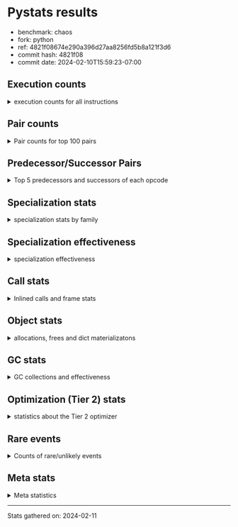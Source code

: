 
# Pystats results

- benchmark: chaos
- fork: python
- ref: 4821f08674e290a396d27aa8256fd5b8a121f3d6
- commit hash: 4821f08
- commit date: 2024-02-10T15:59:23-07:00

## Execution counts

<details>
<summary> execution counts for all instructions </summary>

|Name | Count | Self | Cumulative | Miss ratio | 
|---|---:|---:|---:|---:|
| LOAD_FAST | 330,503,680 | 19.1% | 19.1% |  |
| LOAD_FAST_LOAD_FAST | 176,049,760 | 10.2% | 29.2% |  |
| LOAD_ATTR_INSTANCE_VALUE | 172,276,340 | 9.9% | 39.2% |  |
| STORE_FAST | 116,773,200 | 6.7% | 45.9% |  |
| BINARY_OP_SUBTRACT_INT | 92,015,260 | 5.3% | 51.2% |  |
| LOAD_CONST | 86,798,480 | 5.0% | 56.2% |  |
| BINARY_SUBSCR_LIST_INT | 66,636,960 | 3.8% | 60.1% |  |
| BINARY_OP_ADD_INT | 64,725,860 | 3.7% | 63.8% |  |
| BINARY_OP_MULTIPLY_FLOAT | 61,599,900 | 3.6% | 67.3% |  |
| BINARY_OP | 59,261,000 | 3.4% | 70.8% |  |
| BINARY_OP_ADD_FLOAT | 40,000,080 | 2.3% | 73.1% |  |
| RESUME_CHECK | 38,400,340 | 2.2% | 75.3% |  |
| RETURN_VALUE | 37,600,180 | 2.2% | 77.5% |  |
| STORE_ATTR_INSTANCE_VALUE | 35,210,480 | 2.0% | 79.5% |  |
| FOR_ITER_RANGE | 33,774,880 | 1.9% | 81.4% |  |
| JUMP_BACKWARD | 23,662,080 | 1.4% | 82.8% |  |
| LOAD_ATTR_METHOD_WITH_VALUES | 21,599,840 | 1.2% | 84.0% |  |
| CALL_PY_EXACT_ARGS | 20,799,860 | 1.2% | 85.2% |  |
| LOAD_GLOBAL_BUILTIN | 20,017,000 | 1.2% | 86.4% |  |
| POP_JUMP_IF_FALSE | 19,590,480 | 1.1% | 87.5% |  |
| LOAD_GLOBAL_MODULE | 19,200,220 | 1.1% | 88.6% |  |
| COMPARE_OP | 13,456,400 | 0.8% | 89.4% |  |
| CALL_BUILTIN_CLASS | 12,800,260 | 0.7% | 90.2% |  |
| RETURN_CONST | 12,000,480 | 0.7% | 90.8% |  |
| POP_JUMP_IF_NOT_NONE | 12,000,000 | 0.7% | 91.5% |  |
| EXIT_INIT_CHECK | 11,200,100 | 0.6% | 92.2% |  |
| CALL_ALLOC_AND_ENTER_INIT | 11,200,100 | 0.6% | 92.8% |  |
| GET_ITER | 10,400,400 | 0.6% | 93.4% |  |
| STORE_SUBSCR_LIST_INT | 10,399,980 | 0.6% | 94.0% |  |
| BINARY_SUBSCR_TUPLE_INT | 10,399,900 | 0.6% | 94.6% |  |
| COMPARE_OP_INT | 8,390,000 | 0.5% | 95.1% |  |
| PUSH_NULL | 8,005,440 | 0.5% | 95.6% |  |
| POP_JUMP_IF_TRUE | 7,852,320 | 0.5% | 96.0% |  |
| LIST_APPEND | 6,440,960 | 0.4% | 96.4% |  |
| CALL_LEN | 6,414,840 | 0.4% | 96.8% |  |
| CALL_BUILTIN_O | 6,404,720 | 0.4% | 97.1% |  |
| SWAP | 5,585,440 | 0.3% | 97.5% |  |
| BUILD_TUPLE | 4,800,320 | 0.3% | 97.7% |  |
| BINARY_OP_SUBTRACT_FLOAT | 4,799,940 | 0.3% | 98.0% |  |
| INTERPRETER_EXIT | 4,000,220 | 0.2% | 98.2% |  |
| LOAD_ATTR_MODULE | 4,000,180 | 0.2% | 98.5% |  |
| CALL | 3,203,500 | 0.2% | 98.7% |  |
| COMPARE_OP_FLOAT | 3,199,920 | 0.2% | 98.8% |  |
| POP_TOP | 3,185,680 | 0.2% | 99.0% |  |
| BUILD_LIST | 1,641,120 | 0.1% | 99.1% |  |
| LOAD_ATTR | 1,603,420 | 0.1% | 99.2% |  |
| LOAD_FAST_AND_CLEAR | 1,600,160 | 0.1% | 99.3% |  |
| COPY | 1,600,000 | 0.1% | 99.4% |  |
| IS_OP | 1,600,000 | 0.1% | 99.5% |  |
| CALL_METHOD_DESCRIPTOR_NOARGS | 1,599,980 | 0.1% | 99.6% |  |
| LOAD_ATTR_METHOD_NO_DICT | 1,599,980 | 0.1% | 99.7% |  |
| CALL_ISINSTANCE | 800,300 | 0.0% | 99.7% |  |
| TO_BOOL_BOOL | 800,300 | 0.0% | 99.8% |  |
| UNARY_NEGATIVE | 800,000 | 0.0% | 99.8% |  |
| JUMP_FORWARD | 800,000 | 0.0% | 99.9% |  |
| STORE_FAST_STORE_FAST | 800,000 | 0.0% | 99.9% |  |
| CALL_PY_WITH_DEFAULTS | 799,980 | 0.0% | 100.0% |  |
| UNPACK_SEQUENCE_TWO_TUPLE | 799,980 | 0.0% | 100.0% |  |
| BINARY_SUBSCR | 15,560 | 0.0% | 100.0% |  |
| LOAD_GLOBAL | 1,160 | 0.0% | 100.0% |  |
| LOAD_DEREF | 320 | 0.0% | 100.0% |  |
| COPY_FREE_VARS | 240 | 0.0% | 100.0% |  |
| RESUME | 220 | 0.0% | 100.0% |  |
| STORE_ATTR | 180 | 0.0% | 100.0% |  |
| CALL_METHOD_DESCRIPTOR_FAST | 160 | 0.0% | 100.0% | 100.0% |
| FOR_ITER | 160 | 0.0% | 100.0% |  |
| CALL_TYPE_1 | 160 | 0.0% | 100.0% |  |
| LOAD_SUPER_ATTR_METHOD | 160 | 0.0% | 100.0% |  |
| TO_BOOL_NONE | 140 | 0.0% | 100.0% |  |
| TO_BOOL | 120 | 0.0% | 100.0% |  |
| NOP | 80 | 0.0% | 100.0% |  |
| CALL_FUNCTION_EX | 80 | 0.0% | 100.0% |  |
| STORE_SUBSCR | 40 | 0.0% | 100.0% |  |
| UNPACK_SEQUENCE | 40 | 0.0% | 100.0% |  |
| LOAD_SUPER_ATTR | 20 | 0.0% | 100.0% |  |


</details>

## Pair counts

<details>
<summary> Pair counts for top 100 pairs </summary>

|Pair | Count | Self | Cumulative | 
|---|---:|---:|---:|
| LOAD_FAST LOAD_ATTR_INSTANCE_VALUE | 152,615,880 | 8.8% | 8.8% |
| LOAD_ATTR_INSTANCE_VALUE LOAD_FAST | 86,646,800 | 5.0% | 13.8% |
| STORE_FAST LOAD_FAST_LOAD_FAST | 68,923,840 | 4.0% | 17.8% |
| LOAD_FAST BINARY_OP_MULTIPLY_FLOAT | 57,600,000 | 3.3% | 21.1% |
| LOAD_FAST_LOAD_FAST STORE_ATTR_INSTANCE_VALUE | 33,600,480 | 1.9% | 23.0% |
| LOAD_CONST BINARY_OP_ADD_INT | 32,326,040 | 1.9% | 24.9% |
| STORE_FAST LOAD_FAST | 31,200,480 | 1.8% | 26.7% |
| BINARY_OP_MULTIPLY_FLOAT BINARY_OP_ADD_FLOAT | 31,199,880 | 1.8% | 28.5% |
| BINARY_OP_ADD_INT LOAD_FAST | 30,400,000 | 1.8% | 30.3% |
| BINARY_OP_MULTIPLY_FLOAT LOAD_FAST | 30,399,960 | 1.8% | 32.0% |
| LOAD_FAST_LOAD_FAST BINARY_OP_SUBTRACT_INT | 30,399,920 | 1.8% | 33.8% |
| FOR_ITER_RANGE STORE_FAST | 27,359,760 | 1.6% | 35.3% |
| BINARY_OP_SUBTRACT_INT BINARY_SUBSCR_LIST_INT | 27,200,000 | 1.6% | 36.9% |
| LOAD_FAST_LOAD_FAST LOAD_CONST | 26,400,000 | 1.5% | 38.4% |
| LOAD_CONST BINARY_OP_SUBTRACT_INT | 25,615,240 | 1.5% | 39.9% |
| BINARY_OP STORE_FAST | 24,000,100 | 1.4% | 41.3% |
| BINARY_OP_ADD_FLOAT LOAD_FAST | 23,999,920 | 1.4% | 42.7% |
| JUMP_BACKWARD FOR_ITER_RANGE | 23,374,480 | 1.3% | 44.0% |
| STORE_ATTR_INSTANCE_VALUE LOAD_FAST_LOAD_FAST | 22,400,320 | 1.3% | 45.3% |
| CALL_PY_EXACT_ARGS RESUME_CHECK | 20,799,860 | 1.2% | 46.5% |
| LOAD_FAST_LOAD_FAST BINARY_OP | 20,000,120 | 1.2% | 47.7% |
| RESUME_CHECK LOAD_FAST | 20,000,100 | 1.2% | 48.8% |
| BINARY_OP LOAD_FAST_LOAD_FAST | 20,000,000 | 1.2% | 50.0% |
| LOAD_FAST BINARY_OP_SUBTRACT_INT | 19,200,000 | 1.1% | 51.1% |
| BINARY_OP_SUBTRACT_INT BINARY_OP | 19,200,000 | 1.1% | 52.2% |
| BINARY_SUBSCR_LIST_INT STORE_FAST | 19,200,000 | 1.1% | 53.3% |
| LOAD_ATTR_INSTANCE_VALUE BINARY_OP_ADD_INT | 19,200,000 | 1.1% | 54.4% |
| BINARY_OP_ADD_INT BINARY_SUBSCR_LIST_INT | 18,726,080 | 1.1% | 55.5% |
| RETURN_VALUE STORE_FAST | 18,400,100 | 1.1% | 56.6% |
| LOAD_FAST_LOAD_FAST LOAD_ATTR_INSTANCE_VALUE | 18,059,440 | 1.0% | 57.6% |
| LOAD_FAST LOAD_CONST | 17,926,960 | 1.0% | 58.6% |
| LOAD_ATTR_INSTANCE_VALUE BINARY_OP_SUBTRACT_INT | 16,800,000 | 1.0% | 59.6% |
| BINARY_OP_SUBTRACT_INT LOAD_CONST | 16,799,980 | 1.0% | 60.6% |
| LOAD_ATTR_INSTANCE_VALUE LOAD_CONST | 16,014,800 | 0.9% | 61.5% |
| LOAD_FAST RETURN_VALUE | 15,200,080 | 0.9% | 62.4% |
| BINARY_OP_SUBTRACT_INT LOAD_FAST | 14,400,000 | 0.8% | 63.2% |
| LOAD_GLOBAL_BUILTIN LOAD_FAST | 12,815,420 | 0.7% | 63.9% |
| LOAD_GLOBAL_MODULE LOAD_FAST | 12,800,080 | 0.7% | 64.7% |
| RESUME_CHECK LOAD_FAST_LOAD_FAST | 12,000,140 | 0.7% | 65.4% |
| LOAD_FAST POP_JUMP_IF_NOT_NONE | 12,000,000 | 0.7% | 66.1% |
| STORE_FAST LOAD_GLOBAL_BUILTIN | 12,000,000 | 0.7% | 66.8% |
| LOAD_FAST_LOAD_FAST LOAD_FAST | 11,792,480 | 0.7% | 67.4% |
| POP_JUMP_IF_FALSE LOAD_FAST | 11,712,480 | 0.7% | 68.1% |
| STORE_ATTR_INSTANCE_VALUE RETURN_CONST | 11,209,740 | 0.6% | 68.8% |
| EXIT_INIT_CHECK RETURN_VALUE | 11,200,100 | 0.6% | 69.4% |
| RETURN_CONST EXIT_INIT_CHECK | 11,200,100 | 0.6% | 70.1% |
| CALL_ALLOC_AND_ENTER_INIT RESUME_CHECK | 11,200,100 | 0.6% | 70.7% |
| LOAD_FAST BINARY_OP_ADD_INT | 11,200,000 | 0.6% | 71.3% |
| LOAD_FAST LOAD_ATTR_METHOD_WITH_VALUES | 11,199,720 | 0.6% | 72.0% |
| BINARY_OP_SUBTRACT_INT STORE_FAST | 10,400,440 | 0.6% | 72.6% |
| CALL_BUILTIN_CLASS GET_ITER | 10,400,260 | 0.6% | 73.2% |
| BINARY_SUBSCR_LIST_INT LOAD_FAST_LOAD_FAST | 10,399,980 | 0.6% | 73.8% |
| STORE_SUBSCR_LIST_INT JUMP_BACKWARD | 10,399,980 | 0.6% | 74.4% |
| LOAD_FAST_LOAD_FAST BINARY_SUBSCR_LIST_INT | 10,399,960 | 0.6% | 75.0% |
| BINARY_OP_ADD_FLOAT CALL_ALLOC_AND_ENTER_INIT | 10,399,960 | 0.6% | 75.6% |
| BINARY_SUBSCR_LIST_INT LOAD_ATTR_METHOD_WITH_VALUES | 10,399,960 | 0.6% | 76.2% |
| LOAD_CONST BINARY_SUBSCR_TUPLE_INT | 10,399,800 | 0.6% | 76.8% |
| RETURN_VALUE LOAD_FAST_LOAD_FAST | 9,600,000 | 0.6% | 77.3% |
| LOAD_FAST_LOAD_FAST CALL_PY_EXACT_ARGS | 9,600,000 | 0.6% | 77.9% |
| LOAD_FAST_LOAD_FAST STORE_SUBSCR_LIST_INT | 9,600,000 | 0.6% | 78.4% |
| POP_JUMP_IF_NOT_NONE LOAD_GLOBAL_MODULE | 9,600,000 | 0.6% | 79.0% |
| LOAD_ATTR_METHOD_WITH_VALUES LOAD_FAST_LOAD_FAST | 9,600,000 | 0.6% | 79.6% |
| GET_ITER FOR_ITER_RANGE | 8,800,180 | 0.5% | 80.1% |
| COMPARE_OP_INT POP_JUMP_IF_FALSE | 8,390,000 | 0.5% | 80.5% |
| LOAD_CONST BINARY_OP | 8,000,640 | 0.5% | 81.0% |
| BINARY_OP_ADD_INT CALL_BUILTIN_CLASS | 8,000,000 | 0.5% | 81.5% |
| PUSH_NULL LOAD_FAST | 7,205,040 | 0.4% | 81.9% |
| BINARY_OP LOAD_FAST | 7,200,360 | 0.4% | 82.3% |
| LOAD_ATTR_METHOD_WITH_VALUES CALL_PY_EXACT_ARGS | 7,199,800 | 0.4% | 82.7% |
| COMPARE_OP POP_JUMP_IF_TRUE | 7,052,160 | 0.4% | 83.1% |
| LIST_APPEND JUMP_BACKWARD | 6,440,960 | 0.4% | 83.5% |
| LOAD_ATTR_INSTANCE_VALUE CALL_LEN | 6,414,800 | 0.4% | 83.9% |
| COMPARE_OP POP_JUMP_IF_FALSE | 6,400,240 | 0.4% | 84.2% |
| BINARY_SUBSCR_LIST_INT LIST_APPEND | 6,400,000 | 0.4% | 84.6% |
| BINARY_SUBSCR_TUPLE_INT COMPARE_OP | 6,400,000 | 0.4% | 85.0% |
| LOAD_ATTR_INSTANCE_VALUE LOAD_FAST_LOAD_FAST | 6,400,000 | 0.4% | 85.3% |
| POP_JUMP_IF_FALSE LOAD_FAST_LOAD_FAST | 5,999,360 | 0.3% | 85.7% |
| CALL_LEN LOAD_FAST | 5,600,000 | 0.3% | 86.0% |
| RESUME_CHECK LOAD_GLOBAL_MODULE | 5,600,000 | 0.3% | 86.3% |
| LOAD_FAST BINARY_SUBSCR_LIST_INT | 5,510,920 | 0.3% | 86.7% |
| BINARY_SUBSCR_LIST_INT COMPARE_OP | 5,452,160 | 0.3% | 87.0% |
| LOAD_FAST_LOAD_FAST COMPARE_OP_INT | 5,397,080 | 0.3% | 87.3% |
| BINARY_OP BINARY_OP_ADD_FLOAT | 4,800,160 | 0.3% | 87.6% |
| BINARY_OP_ADD_INT LOAD_CONST | 4,800,000 | 0.3% | 87.8% |
| FOR_ITER_RANGE JUMP_BACKWARD | 4,800,000 | 0.3% | 88.1% |
| LOAD_GLOBAL_BUILTIN LOAD_FAST_LOAD_FAST | 4,800,000 | 0.3% | 88.4% |
| LOAD_ATTR_METHOD_WITH_VALUES LOAD_FAST | 4,799,940 | 0.3% | 88.7% |
| POP_JUMP_IF_TRUE LOAD_FAST_LOAD_FAST | 4,326,080 | 0.2% | 88.9% |
| LOAD_FAST BINARY_OP | 4,041,000 | 0.2% | 89.1% |
| BUILD_TUPLE RETURN_VALUE | 4,014,880 | 0.2% | 89.4% |
| CALL_BUILTIN_O STORE_FAST | 4,004,740 | 0.2% | 89.6% |
| LOAD_FAST CALL_BUILTIN_O | 4,004,680 | 0.2% | 89.8% |
| CACHE RESUME_CHECK | 4,000,140 | 0.2% | 90.1% |
| LOAD_ATTR_MODULE PUSH_NULL | 4,000,120 | 0.2% | 90.3% |
| LOAD_GLOBAL_MODULE LOAD_ATTR_MODULE | 4,000,040 | 0.2% | 90.5% |
| RETURN_VALUE INTERPRETER_EXIT | 4,000,000 | 0.2% | 90.8% |
| BINARY_SUBSCR_LIST_INT BUILD_TUPLE | 4,000,000 | 0.2% | 91.0% |
| BINARY_SUBSCR_LIST_INT LOAD_FAST | 4,000,000 | 0.2% | 91.2% |
| LOAD_ATTR_INSTANCE_VALUE LOAD_GLOBAL_BUILTIN | 4,000,000 | 0.2% | 91.5% |
| LOAD_FAST CALL_PY_EXACT_ARGS | 3,999,920 | 0.2% | 91.7% |


</details>

## Predecessor/Successor Pairs

<details>
<summary> Top 5 predecessors and successors of each opcode </summary>

### CACHE

<details>
<summary> Successors and predecessors for CACHE </summary>

|Successors | Count | Percentage | 
|---|---:|---:|
| RESUME_CHECK | 4,000,140 | 100.0% |
| RESUME | 80 | 0.0% |


</details>

### BINARY_SUBSCR

<details>
<summary> Successors and predecessors for BINARY_SUBSCR </summary>

|Predecessors | Count | Percentage | 
|---|---:|---:|
| LOAD_CONST | 15,080 | 96.9% |
| BINARY_SUBSCR | 240 | 1.5% |
| LOAD_FAST | 120 | 0.8% |
| BINARY_SUBSCR_TUPLE_INT | 80 | 0.5% |
| LOAD_FAST_LOAD_FAST | 40 | 0.3% |

|Successors | Count | Percentage | 
|---|---:|---:|
| CALL | 14,900 | 95.8% |
| BINARY_SUBSCR | 240 | 1.5% |
| BINARY_SUBSCR_LIST_INT | 160 | 1.0% |
| BINARY_SUBSCR_TUPLE_INT | 100 | 0.6% |
| BINARY_OP | 80 | 0.5% |


</details>

### EXIT_INIT_CHECK

<details>
<summary> Successors and predecessors for EXIT_INIT_CHECK </summary>

|Predecessors | Count | Percentage | 
|---|---:|---:|
| RETURN_CONST | 11,200,100 | 100.0% |

|Successors | Count | Percentage | 
|---|---:|---:|
| RETURN_VALUE | 11,200,100 | 100.0% |


</details>

### GET_ITER

<details>
<summary> Successors and predecessors for GET_ITER </summary>

|Predecessors | Count | Percentage | 
|---|---:|---:|
| CALL_BUILTIN_CLASS | 10,400,260 | 100.0% |
| LOAD_FAST | 80 | 0.0% |
| CALL | 60 | 0.0% |

|Successors | Count | Percentage | 
|---|---:|---:|
| FOR_ITER_RANGE | 8,800,180 | 84.6% |
| LOAD_FAST_AND_CLEAR | 1,600,160 | 15.4% |
| FOR_ITER | 60 | 0.0% |


</details>

### INTERPRETER_EXIT

<details>
<summary> Successors and predecessors for INTERPRETER_EXIT </summary>

|Predecessors | Count | Percentage | 
|---|---:|---:|
| RETURN_VALUE | 4,000,000 | 100.0% |
| RETURN_CONST | 220 | 0.0% |


</details>

### NOP

<details>
<summary> Successors and predecessors for NOP </summary>

|Predecessors | Count | Percentage | 
|---|---:|---:|
| POP_TOP | 80 | 100.0% |

|Successors | Count | Percentage | 
|---|---:|---:|
| LOAD_DEREF | 80 | 100.0% |


</details>

### POP_TOP

<details>
<summary> Successors and predecessors for POP_TOP </summary>

|Predecessors | Count | Percentage | 
|---|---:|---:|
| STORE_FAST | 1,600,000 | 50.2% |
| RETURN_CONST | 800,160 | 25.1% |
| SWAP | 785,120 | 24.6% |
| CALL | 240 | 0.0% |
| CALL_METHOD_DESCRIPTOR_FAST | 160 | 0.0% |

|Successors | Count | Percentage | 
|---|---:|---:|
| LOAD_FAST | 2,400,000 | 75.3% |
| RETURN_VALUE | 785,120 | 24.6% |
| JUMP_BACKWARD | 160 | 0.0% |
| LOAD_CONST | 160 | 0.0% |
| LOAD_GLOBAL_BUILTIN | 120 | 0.0% |


</details>

### PUSH_NULL

<details>
<summary> Successors and predecessors for PUSH_NULL </summary>

|Predecessors | Count | Percentage | 
|---|---:|---:|
| LOAD_ATTR_MODULE | 4,000,120 | 50.0% |
| LOAD_FAST | 2,405,120 | 30.0% |
| BINARY_SUBSCR_LIST_INT | 1,599,960 | 20.0% |
| LOAD_ATTR | 120 | 0.0% |
| LOAD_DEREF | 80 | 0.0% |

|Successors | Count | Percentage | 
|---|---:|---:|
| LOAD_FAST | 7,205,040 | 90.0% |
| LOAD_GLOBAL_BUILTIN | 799,960 | 10.0% |
| CALL | 400 | 0.0% |
| LOAD_GLOBAL | 40 | 0.0% |


</details>

### RETURN_VALUE

<details>
<summary> Successors and predecessors for RETURN_VALUE </summary>

|Predecessors | Count | Percentage | 
|---|---:|---:|
| LOAD_FAST | 15,200,080 | 40.4% |
| EXIT_INIT_CHECK | 11,200,100 | 29.8% |
| BUILD_TUPLE | 4,014,880 | 10.7% |
| CALL_BUILTIN_O | 2,399,980 | 6.4% |
| RETURN_VALUE | 1,600,000 | 4.3% |

|Successors | Count | Percentage | 
|---|---:|---:|
| STORE_FAST | 18,400,100 | 48.9% |
| LOAD_FAST_LOAD_FAST | 9,600,000 | 25.5% |
| INTERPRETER_EXIT | 4,000,000 | 10.6% |
| RETURN_VALUE | 1,600,000 | 4.3% |
| BINARY_OP | 1,600,000 | 4.3% |


</details>

### STORE_SUBSCR

<details>
<summary> Successors and predecessors for STORE_SUBSCR </summary>

|Predecessors | Count | Percentage | 
|---|---:|---:|
| BINARY_OP | 20 | 50.0% |
| BINARY_OP_SUBTRACT_INT | 20 | 50.0% |

|Successors | Count | Percentage | 
|---|---:|---:|
| JUMP_BACKWARD | 20 | 50.0% |
| STORE_SUBSCR_LIST_INT | 20 | 50.0% |


</details>

### TO_BOOL

<details>
<summary> Successors and predecessors for TO_BOOL </summary>

|Predecessors | Count | Percentage | 
|---|---:|---:|
| CALL_ISINSTANCE | 60 | 50.0% |
| LOAD_FAST | 40 | 33.3% |
| CALL | 20 | 16.7% |

|Successors | Count | Percentage | 
|---|---:|---:|
| TO_BOOL_BOOL | 60 | 50.0% |
| POP_JUMP_IF_FALSE | 20 | 16.7% |
| POP_JUMP_IF_TRUE | 20 | 16.7% |
| TO_BOOL_NONE | 20 | 16.7% |


</details>

### UNARY_NEGATIVE

<details>
<summary> Successors and predecessors for UNARY_NEGATIVE </summary>

|Predecessors | Count | Percentage | 
|---|---:|---:|
| LOAD_ATTR_INSTANCE_VALUE | 799,980 | 100.0% |
| LOAD_ATTR | 20 | 0.0% |

|Successors | Count | Percentage | 
|---|---:|---:|
| LOAD_FAST | 800,000 | 100.0% |


</details>

### BINARY_OP

<details>
<summary> Successors and predecessors for BINARY_OP </summary>

|Predecessors | Count | Percentage | 
|---|---:|---:|
| LOAD_FAST_LOAD_FAST | 20,000,120 | 33.7% |
| BINARY_OP_SUBTRACT_INT | 19,200,000 | 32.4% |
| LOAD_CONST | 8,000,640 | 13.5% |
| LOAD_FAST | 4,041,000 | 6.8% |
| LOAD_ATTR_INSTANCE_VALUE | 3,200,140 | 5.4% |

|Successors | Count | Percentage | 
|---|---:|---:|
| STORE_FAST | 24,000,100 | 40.5% |
| LOAD_FAST_LOAD_FAST | 20,000,000 | 33.7% |
| LOAD_FAST | 7,200,360 | 12.2% |
| BINARY_OP_ADD_FLOAT | 4,800,160 | 8.1% |
| BINARY_OP | 1,618,620 | 2.7% |


</details>

### BUILD_LIST

<details>
<summary> Successors and predecessors for BUILD_LIST </summary>

|Predecessors | Count | Percentage | 
|---|---:|---:|
| SWAP | 1,600,160 | 97.5% |
| LOAD_CONST | 40,960 | 2.5% |

|Successors | Count | Percentage | 
|---|---:|---:|
| SWAP | 1,600,160 | 97.5% |
| LOAD_FAST | 40,960 | 2.5% |


</details>

### BUILD_TUPLE

<details>
<summary> Successors and predecessors for BUILD_TUPLE </summary>

|Predecessors | Count | Percentage | 
|---|---:|---:|
| BINARY_SUBSCR_LIST_INT | 4,000,000 | 83.3% |
| RETURN_VALUE | 800,000 | 16.7% |
| LOAD_GLOBAL_BUILTIN | 320 | 0.0% |

|Successors | Count | Percentage | 
|---|---:|---:|
| RETURN_VALUE | 4,014,880 | 83.6% |
| SWAP | 785,120 | 16.4% |
| CALL_ISINSTANCE | 280 | 0.0% |
| CALL | 40 | 0.0% |


</details>

### CALL

<details>
<summary> Successors and predecessors for CALL </summary>

|Predecessors | Count | Percentage | 
|---|---:|---:|
| LOAD_FAST | 800,620 | 25.0% |
| BINARY_OP_ADD_FLOAT | 800,020 | 25.0% |
| BINARY_OP_ADD_INT | 799,980 | 25.0% |
| BINARY_SUBSCR_LIST_INT | 785,100 | 24.5% |
| BINARY_SUBSCR | 14,900 | 0.5% |

|Successors | Count | Percentage | 
|---|---:|---:|
| STORE_FAST | 1,600,280 | 50.0% |
| RESUME_CHECK | 1,600,040 | 49.9% |
| CALL | 1,840 | 0.1% |
| POP_TOP | 240 | 0.0% |
| COPY_FREE_VARS | 160 | 0.0% |


</details>

### CALL_FUNCTION_EX

<details>
<summary> Successors and predecessors for CALL_FUNCTION_EX </summary>

|Predecessors | Count | Percentage | 
|---|---:|---:|
| LOAD_FAST | 80 | 100.0% |

|Successors | Count | Percentage | 
|---|---:|---:|
| COPY_FREE_VARS | 80 | 100.0% |


</details>

### COMPARE_OP

<details>
<summary> Successors and predecessors for COMPARE_OP </summary>

|Predecessors | Count | Percentage | 
|---|---:|---:|
| BINARY_SUBSCR_TUPLE_INT | 6,400,000 | 47.6% |
| BINARY_SUBSCR_LIST_INT | 5,452,160 | 40.5% |
| LOAD_CONST | 800,120 | 5.9% |
| LOAD_FAST | 800,000 | 5.9% |
| COMPARE_OP | 3,720 | 0.0% |

|Successors | Count | Percentage | 
|---|---:|---:|
| POP_JUMP_IF_TRUE | 7,052,160 | 52.4% |
| POP_JUMP_IF_FALSE | 6,400,240 | 47.6% |
| COMPARE_OP | 3,720 | 0.0% |
| COMPARE_OP_INT | 200 | 0.0% |
| COMPARE_OP_FLOAT | 80 | 0.0% |


</details>

### COPY

<details>
<summary> Successors and predecessors for COPY </summary>

|Predecessors | Count | Percentage | 
|---|---:|---:|
| LOAD_FAST | 1,600,000 | 100.0% |

|Successors | Count | Percentage | 
|---|---:|---:|
| LOAD_ATTR_INSTANCE_VALUE | 1,599,920 | 100.0% |
| LOAD_ATTR | 80 | 0.0% |


</details>

### COPY_FREE_VARS

<details>
<summary> Successors and predecessors for COPY_FREE_VARS </summary>

|Predecessors | Count | Percentage | 
|---|---:|---:|
| CALL | 160 | 66.7% |
| CALL_FUNCTION_EX | 80 | 33.3% |

|Successors | Count | Percentage | 
|---|---:|---:|
| RESUME_CHECK | 220 | 91.7% |
| RESUME | 20 | 8.3% |


</details>

### FOR_ITER

<details>
<summary> Successors and predecessors for FOR_ITER </summary>

|Predecessors | Count | Percentage | 
|---|---:|---:|
| JUMP_BACKWARD | 80 | 50.0% |
| GET_ITER | 60 | 37.5% |
| SWAP | 20 | 12.5% |

|Successors | Count | Percentage | 
|---|---:|---:|
| STORE_FAST | 80 | 50.0% |
| FOR_ITER_RANGE | 80 | 50.0% |


</details>

### IS_OP

<details>
<summary> Successors and predecessors for IS_OP </summary>

|Predecessors | Count | Percentage | 
|---|---:|---:|
| LOAD_GLOBAL_MODULE | 1,599,980 | 100.0% |
| LOAD_GLOBAL | 20 | 0.0% |

|Successors | Count | Percentage | 
|---|---:|---:|
| POP_JUMP_IF_FALSE | 1,600,000 | 100.0% |


</details>

### JUMP_BACKWARD

<details>
<summary> Successors and predecessors for JUMP_BACKWARD </summary>

|Predecessors | Count | Percentage | 
|---|---:|---:|
| STORE_SUBSCR_LIST_INT | 10,399,980 | 44.0% |
| LIST_APPEND | 6,440,960 | 27.2% |
| FOR_ITER_RANGE | 4,800,000 | 20.3% |
| POP_JUMP_IF_TRUE | 1,126,080 | 4.8% |
| STORE_FAST | 607,360 | 2.6% |

|Successors | Count | Percentage | 
|---|---:|---:|
| FOR_ITER_RANGE | 23,374,480 | 98.8% |
| LOAD_FAST | 287,520 | 1.2% |
| FOR_ITER | 80 | 0.0% |


</details>

### JUMP_FORWARD

<details>
<summary> Successors and predecessors for JUMP_FORWARD </summary>

|Predecessors | Count | Percentage | 
|---|---:|---:|
| STORE_ATTR_INSTANCE_VALUE | 799,980 | 100.0% |
| STORE_ATTR | 20 | 0.0% |

|Successors | Count | Percentage | 
|---|---:|---:|
| LOAD_FAST | 800,000 | 100.0% |


</details>

### LIST_APPEND

<details>
<summary> Successors and predecessors for LIST_APPEND </summary>

|Predecessors | Count | Percentage | 
|---|---:|---:|
| BINARY_SUBSCR_LIST_INT | 6,400,000 | 99.4% |
| BINARY_OP | 40,960 | 0.6% |

|Successors | Count | Percentage | 
|---|---:|---:|
| JUMP_BACKWARD | 6,440,960 | 100.0% |


</details>

### LOAD_ATTR

<details>
<summary> Successors and predecessors for LOAD_ATTR </summary>

|Predecessors | Count | Percentage | 
|---|---:|---:|
| LOAD_FAST | 1,602,360 | 99.9% |
| LOAD_ATTR | 580 | 0.0% |
| LOAD_GLOBAL | 140 | 0.0% |
| LOAD_GLOBAL_MODULE | 140 | 0.0% |
| COPY | 80 | 0.0% |

|Successors | Count | Percentage | 
|---|---:|---:|
| STORE_FAST | 1,600,020 | 99.8% |
| LOAD_ATTR_INSTANCE_VALUE | 1,100 | 0.1% |
| LOAD_FAST | 620 | 0.0% |
| LOAD_ATTR | 580 | 0.0% |
| BINARY_OP | 300 | 0.0% |


</details>

### LOAD_CONST

<details>
<summary> Successors and predecessors for LOAD_CONST </summary>

|Predecessors | Count | Percentage | 
|---|---:|---:|
| LOAD_FAST_LOAD_FAST | 26,400,000 | 30.4% |
| LOAD_FAST | 17,926,960 | 20.7% |
| BINARY_OP_SUBTRACT_INT | 16,799,980 | 19.4% |
| LOAD_ATTR_INSTANCE_VALUE | 16,014,800 | 18.5% |
| BINARY_OP_ADD_INT | 4,800,000 | 5.5% |

|Successors | Count | Percentage | 
|---|---:|---:|
| BINARY_OP_ADD_INT | 32,326,040 | 37.2% |
| BINARY_OP_SUBTRACT_INT | 25,615,240 | 29.5% |
| BINARY_SUBSCR_TUPLE_INT | 10,399,800 | 12.0% |
| BINARY_OP | 8,000,640 | 9.2% |
| COMPARE_OP_INT | 1,600,280 | 1.8% |


</details>

### LOAD_DEREF

<details>
<summary> Successors and predecessors for LOAD_DEREF </summary>

|Predecessors | Count | Percentage | 
|---|---:|---:|
| LOAD_GLOBAL_BUILTIN | 160 | 50.0% |
| NOP | 80 | 25.0% |
| STORE_FAST | 80 | 25.0% |

|Successors | Count | Percentage | 
|---|---:|---:|
| LOAD_FAST | 160 | 50.0% |
| PUSH_NULL | 80 | 25.0% |
| STORE_FAST | 80 | 25.0% |


</details>

### LOAD_FAST

<details>
<summary> Successors and predecessors for LOAD_FAST </summary>

|Predecessors | Count | Percentage | 
|---|---:|---:|
| LOAD_ATTR_INSTANCE_VALUE | 86,646,800 | 26.2% |
| STORE_FAST | 31,200,480 | 9.4% |
| BINARY_OP_ADD_INT | 30,400,000 | 9.2% |
| BINARY_OP_MULTIPLY_FLOAT | 30,399,960 | 9.2% |
| BINARY_OP_ADD_FLOAT | 23,999,920 | 7.3% |

|Successors | Count | Percentage | 
|---|---:|---:|
| LOAD_ATTR_INSTANCE_VALUE | 152,615,880 | 46.2% |
| BINARY_OP_MULTIPLY_FLOAT | 57,600,000 | 17.4% |
| BINARY_OP_SUBTRACT_INT | 19,200,000 | 5.8% |
| LOAD_CONST | 17,926,960 | 5.4% |
| RETURN_VALUE | 15,200,080 | 4.6% |


</details>

### LOAD_FAST_AND_CLEAR

<details>
<summary> Successors and predecessors for LOAD_FAST_AND_CLEAR </summary>

|Predecessors | Count | Percentage | 
|---|---:|---:|
| GET_ITER | 1,600,160 | 100.0% |

|Successors | Count | Percentage | 
|---|---:|---:|
| SWAP | 1,600,160 | 100.0% |


</details>

### LOAD_FAST_LOAD_FAST

<details>
<summary> Successors and predecessors for LOAD_FAST_LOAD_FAST </summary>

|Predecessors | Count | Percentage | 
|---|---:|---:|
| STORE_FAST | 68,923,840 | 39.2% |
| STORE_ATTR_INSTANCE_VALUE | 22,400,320 | 12.7% |
| BINARY_OP | 20,000,000 | 11.4% |
| RESUME_CHECK | 12,000,140 | 6.8% |
| BINARY_SUBSCR_LIST_INT | 10,399,980 | 5.9% |

|Successors | Count | Percentage | 
|---|---:|---:|
| STORE_ATTR_INSTANCE_VALUE | 33,600,480 | 19.1% |
| BINARY_OP_SUBTRACT_INT | 30,399,920 | 17.3% |
| LOAD_CONST | 26,400,000 | 15.0% |
| BINARY_OP | 20,000,120 | 11.4% |
| LOAD_ATTR_INSTANCE_VALUE | 18,059,440 | 10.3% |


</details>

### LOAD_GLOBAL

<details>
<summary> Successors and predecessors for LOAD_GLOBAL </summary>

|Predecessors | Count | Percentage | 
|---|---:|---:|
| STORE_FAST | 200 | 17.2% |
| LOAD_FAST | 160 | 13.8% |
| RESUME | 140 | 12.1% |
| LOAD_GLOBAL_BUILTIN | 140 | 12.1% |
| RESUME_CHECK | 140 | 12.1% |

|Successors | Count | Percentage | 
|---|---:|---:|
| LOAD_GLOBAL_BUILTIN | 440 | 37.9% |
| LOAD_FAST | 260 | 22.4% |
| LOAD_GLOBAL_MODULE | 260 | 22.4% |
| LOAD_ATTR | 140 | 12.1% |
| CALL | 20 | 1.7% |


</details>

### LOAD_SUPER_ATTR

<details>
<summary> Successors and predecessors for LOAD_SUPER_ATTR </summary>

|Predecessors | Count | Percentage | 
|---|---:|---:|
| LOAD_FAST | 20 | 100.0% |

|Successors | Count | Percentage | 
|---|---:|---:|
| LOAD_SUPER_ATTR_METHOD | 20 | 100.0% |


</details>

### POP_JUMP_IF_FALSE

<details>
<summary> Successors and predecessors for POP_JUMP_IF_FALSE </summary>

|Predecessors | Count | Percentage | 
|---|---:|---:|
| COMPARE_OP_INT | 8,390,000 | 42.8% |
| COMPARE_OP | 6,400,240 | 32.7% |
| COMPARE_OP_FLOAT | 3,199,920 | 16.3% |
| IS_OP | 1,600,000 | 8.2% |
| TO_BOOL_BOOL | 160 | 0.0% |

|Successors | Count | Percentage | 
|---|---:|---:|
| LOAD_FAST | 11,712,480 | 59.8% |
| LOAD_FAST_LOAD_FAST | 5,999,360 | 30.6% |
| LOAD_CONST | 800,000 | 4.1% |
| RETURN_CONST | 790,720 | 4.0% |
| JUMP_BACKWARD | 287,520 | 1.5% |


</details>

### POP_JUMP_IF_NOT_NONE

<details>
<summary> Successors and predecessors for POP_JUMP_IF_NOT_NONE </summary>

|Predecessors | Count | Percentage | 
|---|---:|---:|
| LOAD_FAST | 12,000,000 | 100.0% |

|Successors | Count | Percentage | 
|---|---:|---:|
| LOAD_GLOBAL_MODULE | 9,600,000 | 80.0% |
| LOAD_FAST | 2,400,000 | 20.0% |


</details>

### POP_JUMP_IF_TRUE

<details>
<summary> Successors and predecessors for POP_JUMP_IF_TRUE </summary>

|Predecessors | Count | Percentage | 
|---|---:|---:|
| COMPARE_OP | 7,052,160 | 89.8% |
| TO_BOOL_BOOL | 800,140 | 10.2% |
| TO_BOOL | 20 | 0.0% |

|Successors | Count | Percentage | 
|---|---:|---:|
| LOAD_FAST_LOAD_FAST | 4,326,080 | 55.1% |
| LOAD_FAST | 1,600,000 | 20.4% |
| JUMP_BACKWARD | 1,126,080 | 14.3% |
| LOAD_GLOBAL_MODULE | 799,960 | 10.2% |
| LOAD_GLOBAL_BUILTIN | 140 | 0.0% |


</details>

### RETURN_CONST

<details>
<summary> Successors and predecessors for RETURN_CONST </summary>

|Predecessors | Count | Percentage | 
|---|---:|---:|
| STORE_ATTR_INSTANCE_VALUE | 11,209,740 | 93.4% |
| POP_JUMP_IF_FALSE | 790,720 | 6.6% |
| STORE_ATTR | 20 | 0.0% |

|Successors | Count | Percentage | 
|---|---:|---:|
| EXIT_INIT_CHECK | 11,200,100 | 93.3% |
| POP_TOP | 800,160 | 6.7% |
| INTERPRETER_EXIT | 220 | 0.0% |


</details>

### STORE_ATTR

<details>
<summary> Successors and predecessors for STORE_ATTR </summary>

|Predecessors | Count | Percentage | 
|---|---:|---:|
| LOAD_FAST | 100 | 55.6% |
| SWAP | 80 | 44.4% |

|Successors | Count | Percentage | 
|---|---:|---:|
| STORE_ATTR_INSTANCE_VALUE | 100 | 55.6% |
| LOAD_FAST | 40 | 22.2% |
| JUMP_FORWARD | 20 | 11.1% |
| RETURN_CONST | 20 | 11.1% |


</details>

### STORE_FAST

<details>
<summary> Successors and predecessors for STORE_FAST </summary>

|Predecessors | Count | Percentage | 
|---|---:|---:|
| FOR_ITER_RANGE | 27,359,760 | 23.4% |
| BINARY_OP | 24,000,100 | 20.6% |
| BINARY_SUBSCR_LIST_INT | 19,200,000 | 16.4% |
| RETURN_VALUE | 18,400,100 | 15.8% |
| BINARY_OP_SUBTRACT_INT | 10,400,440 | 8.9% |

|Successors | Count | Percentage | 
|---|---:|---:|
| LOAD_FAST_LOAD_FAST | 68,923,840 | 59.0% |
| LOAD_FAST | 31,200,480 | 26.7% |
| LOAD_GLOBAL_BUILTIN | 12,000,000 | 10.3% |
| STORE_FAST | 1,600,160 | 1.4% |
| POP_TOP | 1,600,000 | 1.4% |


</details>

### STORE_FAST_STORE_FAST

<details>
<summary> Successors and predecessors for STORE_FAST_STORE_FAST </summary>

|Predecessors | Count | Percentage | 
|---|---:|---:|
| UNPACK_SEQUENCE_TWO_TUPLE | 799,980 | 100.0% |
| UNPACK_SEQUENCE | 20 | 0.0% |

|Successors | Count | Percentage | 
|---|---:|---:|
| LOAD_FAST_LOAD_FAST | 800,000 | 100.0% |


</details>

### SWAP

<details>
<summary> Successors and predecessors for SWAP </summary>

|Predecessors | Count | Percentage | 
|---|---:|---:|
| BUILD_LIST | 1,600,160 | 28.6% |
| LOAD_FAST_AND_CLEAR | 1,600,160 | 28.6% |
| BINARY_OP_ADD_FLOAT | 1,599,960 | 28.6% |
| BUILD_TUPLE | 785,120 | 14.1% |
| BINARY_OP | 40 | 0.0% |

|Successors | Count | Percentage | 
|---|---:|---:|
| BUILD_LIST | 1,600,160 | 28.6% |
| FOR_ITER_RANGE | 1,600,140 | 28.6% |
| STORE_ATTR_INSTANCE_VALUE | 1,599,920 | 28.6% |
| POP_TOP | 785,120 | 14.1% |
| STORE_ATTR | 80 | 0.0% |


</details>

### UNPACK_SEQUENCE

<details>
<summary> Successors and predecessors for UNPACK_SEQUENCE </summary>

|Predecessors | Count | Percentage | 
|---|---:|---:|
| RETURN_VALUE | 40 | 100.0% |

|Successors | Count | Percentage | 
|---|---:|---:|
| STORE_FAST_STORE_FAST | 20 | 50.0% |
| UNPACK_SEQUENCE_TWO_TUPLE | 20 | 50.0% |


</details>

### RESUME

<details>
<summary> Successors and predecessors for RESUME </summary>

|Predecessors | Count | Percentage | 
|---|---:|---:|
| CALL | 120 | 54.5% |
| CACHE | 80 | 36.4% |
| COPY_FREE_VARS | 20 | 9.1% |

|Successors | Count | Percentage | 
|---|---:|---:|
| LOAD_GLOBAL | 140 | 63.6% |
| LOAD_FAST | 60 | 27.3% |
| LOAD_FAST_LOAD_FAST | 20 | 9.1% |


</details>

### BINARY_OP_ADD_FLOAT

<details>
<summary> Successors and predecessors for BINARY_OP_ADD_FLOAT </summary>

|Predecessors | Count | Percentage | 
|---|---:|---:|
| BINARY_OP_MULTIPLY_FLOAT | 31,199,880 | 78.0% |
| BINARY_OP | 4,800,160 | 12.0% |
| LOAD_ATTR_INSTANCE_VALUE | 2,400,120 | 6.0% |
| LOAD_CONST | 1,599,920 | 4.0% |

|Successors | Count | Percentage | 
|---|---:|---:|
| LOAD_FAST | 23,999,920 | 60.0% |
| CALL_ALLOC_AND_ENTER_INIT | 10,399,960 | 26.0% |
| CALL_BUILTIN_O | 2,399,960 | 6.0% |
| SWAP | 1,599,960 | 4.0% |
| CALL | 800,020 | 2.0% |


</details>

### BINARY_OP_ADD_INT

<details>
<summary> Successors and predecessors for BINARY_OP_ADD_INT </summary>

|Predecessors | Count | Percentage | 
|---|---:|---:|
| LOAD_CONST | 32,326,040 | 49.9% |
| LOAD_ATTR_INSTANCE_VALUE | 19,200,000 | 29.7% |
| LOAD_FAST | 11,200,000 | 17.3% |
| BINARY_SUBSCR_LIST_INT | 1,999,760 | 3.1% |
| BINARY_OP | 60 | 0.0% |

|Successors | Count | Percentage | 
|---|---:|---:|
| LOAD_FAST | 30,400,000 | 47.0% |
| BINARY_SUBSCR_LIST_INT | 18,726,080 | 28.9% |
| CALL_BUILTIN_CLASS | 8,000,000 | 12.4% |
| LOAD_CONST | 4,800,000 | 7.4% |
| COMPARE_OP_INT | 1,392,440 | 2.2% |


</details>

### BINARY_OP_MULTIPLY_FLOAT

<details>
<summary> Successors and predecessors for BINARY_OP_MULTIPLY_FLOAT </summary>

|Predecessors | Count | Percentage | 
|---|---:|---:|
| LOAD_FAST | 57,600,000 | 93.5% |
| BINARY_OP_SUBTRACT_FLOAT | 1,599,920 | 2.6% |
| LOAD_ATTR_INSTANCE_VALUE | 1,599,920 | 2.6% |
| LOAD_FAST_LOAD_FAST | 799,960 | 1.3% |
| BINARY_OP | 100 | 0.0% |

|Successors | Count | Percentage | 
|---|---:|---:|
| BINARY_OP_ADD_FLOAT | 31,199,880 | 50.6% |
| LOAD_FAST | 30,399,960 | 49.4% |
| BINARY_OP | 60 | 0.0% |


</details>

### BINARY_OP_SUBTRACT_FLOAT

<details>
<summary> Successors and predecessors for BINARY_OP_SUBTRACT_FLOAT </summary>

|Predecessors | Count | Percentage | 
|---|---:|---:|
| LOAD_ATTR_INSTANCE_VALUE | 3,199,840 | 66.7% |
| LOAD_CONST | 1,599,920 | 33.3% |
| BINARY_OP | 140 | 0.0% |
| LOAD_FAST | 40 | 0.0% |

|Successors | Count | Percentage | 
|---|---:|---:|
| LOAD_FAST | 3,199,920 | 66.7% |
| BINARY_OP_MULTIPLY_FLOAT | 1,599,920 | 33.3% |
| STORE_FAST | 60 | 0.0% |
| BINARY_OP | 40 | 0.0% |


</details>

### BINARY_OP_SUBTRACT_INT

<details>
<summary> Successors and predecessors for BINARY_OP_SUBTRACT_INT </summary>

|Predecessors | Count | Percentage | 
|---|---:|---:|
| LOAD_FAST_LOAD_FAST | 30,399,920 | 33.0% |
| LOAD_CONST | 25,615,240 | 27.8% |
| LOAD_FAST | 19,200,000 | 20.9% |
| LOAD_ATTR_INSTANCE_VALUE | 16,800,000 | 18.3% |
| BINARY_OP | 100 | 0.0% |

|Successors | Count | Percentage | 
|---|---:|---:|
| BINARY_SUBSCR_LIST_INT | 27,200,000 | 29.6% |
| BINARY_OP | 19,200,000 | 20.9% |
| LOAD_CONST | 16,799,980 | 18.3% |
| LOAD_FAST | 14,400,000 | 15.6% |
| STORE_FAST | 10,400,440 | 11.3% |


</details>

### BINARY_SUBSCR_LIST_INT

<details>
<summary> Successors and predecessors for BINARY_SUBSCR_LIST_INT </summary>

|Predecessors | Count | Percentage | 
|---|---:|---:|
| BINARY_OP_SUBTRACT_INT | 27,200,000 | 40.8% |
| BINARY_OP_ADD_INT | 18,726,080 | 28.1% |
| LOAD_FAST_LOAD_FAST | 10,399,960 | 15.6% |
| LOAD_FAST | 5,510,920 | 8.3% |
| BINARY_SUBSCR_TUPLE_INT | 3,199,840 | 4.8% |

|Successors | Count | Percentage | 
|---|---:|---:|
| STORE_FAST | 19,200,000 | 28.8% |
| LOAD_FAST_LOAD_FAST | 10,399,980 | 15.6% |
| LOAD_ATTR_METHOD_WITH_VALUES | 10,399,960 | 15.6% |
| LIST_APPEND | 6,400,000 | 9.6% |
| COMPARE_OP | 5,452,160 | 8.2% |


</details>

### BINARY_SUBSCR_TUPLE_INT

<details>
<summary> Successors and predecessors for BINARY_SUBSCR_TUPLE_INT </summary>

|Predecessors | Count | Percentage | 
|---|---:|---:|
| LOAD_CONST | 10,399,800 | 100.0% |
| BINARY_SUBSCR | 100 | 0.0% |

|Successors | Count | Percentage | 
|---|---:|---:|
| COMPARE_OP | 6,400,000 | 61.5% |
| BINARY_SUBSCR_LIST_INT | 3,199,840 | 30.8% |
| BINARY_OP | 799,980 | 7.7% |
| BINARY_SUBSCR | 80 | 0.0% |


</details>

### CALL_ALLOC_AND_ENTER_INIT

<details>
<summary> Successors and predecessors for CALL_ALLOC_AND_ENTER_INIT </summary>

|Predecessors | Count | Percentage | 
|---|---:|---:|
| BINARY_OP_ADD_FLOAT | 10,399,960 | 92.9% |
| BINARY_OP | 799,960 | 7.1% |
| LOAD_CONST | 120 | 0.0% |
| CALL | 60 | 0.0% |

|Successors | Count | Percentage | 
|---|---:|---:|
| RESUME_CHECK | 11,200,100 | 100.0% |


</details>

### CALL_BUILTIN_CLASS

<details>
<summary> Successors and predecessors for CALL_BUILTIN_CLASS </summary>

|Predecessors | Count | Percentage | 
|---|---:|---:|
| BINARY_OP_ADD_INT | 8,000,000 | 62.5% |
| LOAD_FAST | 1,600,200 | 12.5% |
| BINARY_OP_SUBTRACT_INT | 1,600,000 | 12.5% |
| CALL_LEN | 799,960 | 6.2% |
| LOAD_ATTR_INSTANCE_VALUE | 799,960 | 6.2% |

|Successors | Count | Percentage | 
|---|---:|---:|
| GET_ITER | 10,400,260 | 81.3% |
| STORE_FAST | 1,600,020 | 12.5% |
| LOAD_CONST | 799,980 | 6.2% |


</details>

### CALL_BUILTIN_O

<details>
<summary> Successors and predecessors for CALL_BUILTIN_O </summary>

|Predecessors | Count | Percentage | 
|---|---:|---:|
| LOAD_FAST | 4,004,680 | 62.5% |
| BINARY_OP_ADD_FLOAT | 2,399,960 | 37.5% |
| CALL | 80 | 0.0% |

|Successors | Count | Percentage | 
|---|---:|---:|
| STORE_FAST | 4,004,740 | 62.5% |
| RETURN_VALUE | 2,399,980 | 37.5% |


</details>

### CALL_ISINSTANCE

<details>
<summary> Successors and predecessors for CALL_ISINSTANCE </summary>

|Predecessors | Count | Percentage | 
|---|---:|---:|
| LOAD_GLOBAL_MODULE | 799,960 | 100.0% |
| BUILD_TUPLE | 280 | 0.0% |
| CALL | 60 | 0.0% |

|Successors | Count | Percentage | 
|---|---:|---:|
| TO_BOOL_BOOL | 800,240 | 100.0% |
| TO_BOOL | 60 | 0.0% |


</details>

### CALL_LEN

<details>
<summary> Successors and predecessors for CALL_LEN </summary>

|Predecessors | Count | Percentage | 
|---|---:|---:|
| LOAD_ATTR_INSTANCE_VALUE | 6,414,800 | 100.0% |
| CALL | 40 | 0.0% |

|Successors | Count | Percentage | 
|---|---:|---:|
| LOAD_FAST | 5,600,000 | 87.3% |
| CALL_BUILTIN_CLASS | 799,960 | 12.5% |
| LOAD_CONST | 14,860 | 0.2% |
| CALL | 20 | 0.0% |


</details>

### CALL_METHOD_DESCRIPTOR_FAST

<details>
<summary> Successors and predecessors for CALL_METHOD_DESCRIPTOR_FAST </summary>

|Predecessors | Count | Percentage | 
|---|---:|---:|
| LOAD_FAST | 140 | 87.5% |
| CALL | 20 | 12.5% |

|Successors | Count | Percentage | 
|---|---:|---:|
| POP_TOP | 160 | 100.0% |


</details>

### CALL_METHOD_DESCRIPTOR_NOARGS

<details>
<summary> Successors and predecessors for CALL_METHOD_DESCRIPTOR_NOARGS </summary>

|Predecessors | Count | Percentage | 
|---|---:|---:|
| LOAD_ATTR_METHOD_NO_DICT | 1,599,960 | 100.0% |
| CALL | 20 | 0.0% |

|Successors | Count | Percentage | 
|---|---:|---:|
| STORE_FAST | 1,599,980 | 100.0% |


</details>

### CALL_PY_EXACT_ARGS

<details>
<summary> Successors and predecessors for CALL_PY_EXACT_ARGS </summary>

|Predecessors | Count | Percentage | 
|---|---:|---:|
| LOAD_FAST_LOAD_FAST | 9,600,000 | 46.2% |
| LOAD_ATTR_METHOD_WITH_VALUES | 7,199,800 | 34.6% |
| LOAD_FAST | 3,999,920 | 19.2% |
| CALL | 140 | 0.0% |

|Successors | Count | Percentage | 
|---|---:|---:|
| RESUME_CHECK | 20,799,860 | 100.0% |


</details>

### CALL_PY_WITH_DEFAULTS

<details>
<summary> Successors and predecessors for CALL_PY_WITH_DEFAULTS </summary>

|Predecessors | Count | Percentage | 
|---|---:|---:|
| LOAD_FAST | 799,960 | 100.0% |
| CALL | 20 | 0.0% |

|Successors | Count | Percentage | 
|---|---:|---:|
| RESUME_CHECK | 799,980 | 100.0% |


</details>

### CALL_TYPE_1

<details>
<summary> Successors and predecessors for CALL_TYPE_1 </summary>

|Predecessors | Count | Percentage | 
|---|---:|---:|
| LOAD_CONST | 140 | 87.5% |
| CALL | 20 | 12.5% |

|Successors | Count | Percentage | 
|---|---:|---:|
| LOAD_GLOBAL_BUILTIN | 140 | 87.5% |
| LOAD_GLOBAL | 20 | 12.5% |


</details>

### COMPARE_OP_FLOAT

<details>
<summary> Successors and predecessors for COMPARE_OP_FLOAT </summary>

|Predecessors | Count | Percentage | 
|---|---:|---:|
| LOAD_ATTR_INSTANCE_VALUE | 3,199,840 | 100.0% |
| COMPARE_OP | 80 | 0.0% |

|Successors | Count | Percentage | 
|---|---:|---:|
| POP_JUMP_IF_FALSE | 3,199,920 | 100.0% |


</details>

### COMPARE_OP_INT

<details>
<summary> Successors and predecessors for COMPARE_OP_INT </summary>

|Predecessors | Count | Percentage | 
|---|---:|---:|
| LOAD_FAST_LOAD_FAST | 5,397,080 | 64.3% |
| LOAD_CONST | 1,600,280 | 19.1% |
| BINARY_OP_ADD_INT | 1,392,440 | 16.6% |
| COMPARE_OP | 200 | 0.0% |

|Successors | Count | Percentage | 
|---|---:|---:|
| POP_JUMP_IF_FALSE | 8,390,000 | 100.0% |


</details>

### FOR_ITER_RANGE

<details>
<summary> Successors and predecessors for FOR_ITER_RANGE </summary>

|Predecessors | Count | Percentage | 
|---|---:|---:|
| JUMP_BACKWARD | 23,374,480 | 69.2% |
| GET_ITER | 8,800,180 | 26.1% |
| SWAP | 1,600,140 | 4.7% |
| FOR_ITER | 80 | 0.0% |

|Successors | Count | Percentage | 
|---|---:|---:|
| STORE_FAST | 27,359,760 | 81.0% |
| JUMP_BACKWARD | 4,800,000 | 14.2% |
| LOAD_FAST | 1,600,240 | 4.7% |
| LOAD_GLOBAL_BUILTIN | 14,840 | 0.0% |
| LOAD_GLOBAL | 40 | 0.0% |


</details>

### LOAD_ATTR_INSTANCE_VALUE

<details>
<summary> Successors and predecessors for LOAD_ATTR_INSTANCE_VALUE </summary>

|Predecessors | Count | Percentage | 
|---|---:|---:|
| LOAD_FAST | 152,615,880 | 88.6% |
| LOAD_FAST_LOAD_FAST | 18,059,440 | 10.5% |
| COPY | 1,599,920 | 0.9% |
| LOAD_ATTR | 1,100 | 0.0% |

|Successors | Count | Percentage | 
|---|---:|---:|
| LOAD_FAST | 86,646,800 | 50.3% |
| BINARY_OP_ADD_INT | 19,200,000 | 11.1% |
| BINARY_OP_SUBTRACT_INT | 16,800,000 | 9.8% |
| LOAD_CONST | 16,014,800 | 9.3% |
| CALL_LEN | 6,414,800 | 3.7% |


</details>

### LOAD_ATTR_METHOD_NO_DICT

<details>
<summary> Successors and predecessors for LOAD_ATTR_METHOD_NO_DICT </summary>

|Predecessors | Count | Percentage | 
|---|---:|---:|
| LOAD_FAST | 1,599,960 | 100.0% |
| LOAD_ATTR | 20 | 0.0% |

|Successors | Count | Percentage | 
|---|---:|---:|
| CALL_METHOD_DESCRIPTOR_NOARGS | 1,599,960 | 100.0% |
| CALL | 20 | 0.0% |


</details>

### LOAD_ATTR_METHOD_WITH_VALUES

<details>
<summary> Successors and predecessors for LOAD_ATTR_METHOD_WITH_VALUES </summary>

|Predecessors | Count | Percentage | 
|---|---:|---:|
| LOAD_FAST | 11,199,720 | 51.9% |
| BINARY_SUBSCR_LIST_INT | 10,399,960 | 48.1% |
| LOAD_ATTR | 160 | 0.0% |

|Successors | Count | Percentage | 
|---|---:|---:|
| LOAD_FAST_LOAD_FAST | 9,600,000 | 44.4% |
| CALL_PY_EXACT_ARGS | 7,199,800 | 33.3% |
| LOAD_FAST | 4,799,940 | 22.2% |
| CALL | 100 | 0.0% |


</details>

### LOAD_ATTR_MODULE

<details>
<summary> Successors and predecessors for LOAD_ATTR_MODULE </summary>

|Predecessors | Count | Percentage | 
|---|---:|---:|
| LOAD_GLOBAL_MODULE | 4,000,040 | 100.0% |
| LOAD_ATTR | 140 | 0.0% |

|Successors | Count | Percentage | 
|---|---:|---:|
| PUSH_NULL | 4,000,120 | 100.0% |
| STORE_FAST | 60 | 0.0% |


</details>

### LOAD_GLOBAL_BUILTIN

<details>
<summary> Successors and predecessors for LOAD_GLOBAL_BUILTIN </summary>

|Predecessors | Count | Percentage | 
|---|---:|---:|
| STORE_FAST | 12,000,000 | 59.9% |
| LOAD_ATTR_INSTANCE_VALUE | 4,000,000 | 20.0% |
| BINARY_OP_SUBTRACT_INT | 1,600,000 | 8.0% |
| LOAD_GLOBAL_BUILTIN | 800,800 | 4.0% |
| PUSH_NULL | 799,960 | 4.0% |

|Successors | Count | Percentage | 
|---|---:|---:|
| LOAD_FAST | 12,815,420 | 64.0% |
| LOAD_FAST_LOAD_FAST | 4,800,000 | 24.0% |
| LOAD_CONST | 1,600,160 | 8.0% |
| LOAD_GLOBAL_BUILTIN | 800,800 | 4.0% |
| BUILD_TUPLE | 320 | 0.0% |


</details>

### LOAD_GLOBAL_MODULE

<details>
<summary> Successors and predecessors for LOAD_GLOBAL_MODULE </summary>

|Predecessors | Count | Percentage | 
|---|---:|---:|
| POP_JUMP_IF_NOT_NONE | 9,600,000 | 50.0% |
| RESUME_CHECK | 5,600,000 | 29.2% |
| LOAD_FAST | 3,185,000 | 16.6% |
| POP_JUMP_IF_TRUE | 799,960 | 4.2% |
| BINARY_OP_SUBTRACT_INT | 14,840 | 0.1% |

|Successors | Count | Percentage | 
|---|---:|---:|
| LOAD_FAST | 12,800,080 | 66.7% |
| LOAD_ATTR_MODULE | 4,000,040 | 20.8% |
| IS_OP | 1,599,980 | 8.3% |
| CALL_ISINSTANCE | 799,960 | 4.2% |
| LOAD_ATTR | 140 | 0.0% |


</details>

### LOAD_SUPER_ATTR_METHOD

<details>
<summary> Successors and predecessors for LOAD_SUPER_ATTR_METHOD </summary>

|Predecessors | Count | Percentage | 
|---|---:|---:|
| LOAD_FAST | 140 | 87.5% |
| LOAD_SUPER_ATTR | 20 | 12.5% |

|Successors | Count | Percentage | 
|---|---:|---:|
| LOAD_FAST | 160 | 100.0% |


</details>

### RESUME_CHECK

<details>
<summary> Successors and predecessors for RESUME_CHECK </summary>

|Predecessors | Count | Percentage | 
|---|---:|---:|
| CALL_PY_EXACT_ARGS | 20,799,860 | 54.2% |
| CALL_ALLOC_AND_ENTER_INIT | 11,200,100 | 29.2% |
| CACHE | 4,000,140 | 10.4% |
| CALL | 1,600,040 | 4.2% |
| CALL_PY_WITH_DEFAULTS | 799,980 | 2.1% |

|Successors | Count | Percentage | 
|---|---:|---:|
| LOAD_FAST | 20,000,100 | 52.1% |
| LOAD_FAST_LOAD_FAST | 12,000,140 | 31.3% |
| LOAD_GLOBAL_MODULE | 5,600,000 | 14.6% |
| LOAD_GLOBAL_BUILTIN | 799,960 | 2.1% |
| LOAD_GLOBAL | 140 | 0.0% |


</details>

### STORE_ATTR_INSTANCE_VALUE

<details>
<summary> Successors and predecessors for STORE_ATTR_INSTANCE_VALUE </summary>

|Predecessors | Count | Percentage | 
|---|---:|---:|
| LOAD_FAST_LOAD_FAST | 33,600,480 | 95.4% |
| SWAP | 1,599,920 | 4.5% |
| LOAD_FAST | 9,980 | 0.0% |
| STORE_ATTR | 100 | 0.0% |

|Successors | Count | Percentage | 
|---|---:|---:|
| LOAD_FAST_LOAD_FAST | 22,400,320 | 63.6% |
| RETURN_CONST | 11,209,740 | 31.8% |
| LOAD_FAST | 800,440 | 2.3% |
| JUMP_FORWARD | 799,980 | 2.3% |


</details>

### STORE_SUBSCR_LIST_INT

<details>
<summary> Successors and predecessors for STORE_SUBSCR_LIST_INT </summary>

|Predecessors | Count | Percentage | 
|---|---:|---:|
| LOAD_FAST_LOAD_FAST | 9,600,000 | 92.3% |
| BINARY_OP_SUBTRACT_INT | 799,960 | 7.7% |
| STORE_SUBSCR | 20 | 0.0% |

|Successors | Count | Percentage | 
|---|---:|---:|
| JUMP_BACKWARD | 10,399,980 | 100.0% |


</details>

### TO_BOOL_BOOL

<details>
<summary> Successors and predecessors for TO_BOOL_BOOL </summary>

|Predecessors | Count | Percentage | 
|---|---:|---:|
| CALL_ISINSTANCE | 800,240 | 100.0% |
| TO_BOOL | 60 | 0.0% |

|Successors | Count | Percentage | 
|---|---:|---:|
| POP_JUMP_IF_TRUE | 800,140 | 100.0% |
| POP_JUMP_IF_FALSE | 160 | 0.0% |


</details>

### TO_BOOL_NONE

<details>
<summary> Successors and predecessors for TO_BOOL_NONE </summary>

|Predecessors | Count | Percentage | 
|---|---:|---:|
| LOAD_FAST | 120 | 85.7% |
| TO_BOOL | 20 | 14.3% |

|Successors | Count | Percentage | 
|---|---:|---:|
| POP_JUMP_IF_FALSE | 140 | 100.0% |


</details>

### UNPACK_SEQUENCE_TWO_TUPLE

<details>
<summary> Successors and predecessors for UNPACK_SEQUENCE_TWO_TUPLE </summary>

|Predecessors | Count | Percentage | 
|---|---:|---:|
| RETURN_VALUE | 799,960 | 100.0% |
| UNPACK_SEQUENCE | 20 | 0.0% |

|Successors | Count | Percentage | 
|---|---:|---:|
| STORE_FAST_STORE_FAST | 799,980 | 100.0% |


</details>


</details>

## Specialization stats

<details>
<summary> specialization stats by family </summary>

### BINARY_OP

<details>
<summary> specialization stats for BINARY_OP family </summary>

|Kind | Count | Ratio | 
|---|---:|---:|
|     deferred | 59,241,920 | 18.4% |
|          hit | 263,141,040 | 81.6% |

| | Count | Ratio | 
|---|---:|---:|
| Success | 640 | 3.4% |
| Failure | 18,440 | 96.6% |

|Failure kind | Count | Ratio | 
|---|---:|---:|
| true divide different types | 4,760 | 25.8% |
| subtract different types | 4,680 | 25.4% |
| multiply different types | 2,860 | 15.5% |
| power | 2,340 | 12.7% |
| true divide float | 2,280 | 12.4% |
| add different types | 380 | 2.1% |
| add other | 380 | 2.1% |
| subtract other | 380 | 2.1% |
| true divide other | 380 | 2.1% |


</details>

### BINARY_SUBSCR

<details>
<summary> specialization stats for BINARY_SUBSCR family </summary>

|Kind | Count | Ratio | 
|---|---:|---:|
|     deferred | 15,140 | 0.0% |
|          hit | 77,036,860 | 100.0% |

| | Count | Ratio | 
|---|---:|---:|
| Success | 260 | 61.9% |
| Failure | 160 | 38.1% |

|Failure kind | Count | Ratio | 
|---|---:|---:|
| out of range | 160 | 100.0% |


</details>

### CALL

<details>
<summary> specialization stats for CALL family </summary>

|Kind | Count | Ratio | 
|---|---:|---:|
|     deferred | 3,201,240 | 5.0% |
|          hit | 60,820,200 | 95.0% |
|         miss | 160 | 0.0% |

| | Count | Ratio | 
|---|---:|---:|
| Success | 600 | 24.8% |
| Failure | 1,820 | 75.2% |

|Failure kind | Count | Ratio | 
|---|---:|---:|
| bound method | 960 | 52.7% |
| other | 800 | 44.0% |
| cfunc noargs | 60 | 3.3% |


</details>

### COMPARE_OP

<details>
<summary> specialization stats for COMPARE_OP family </summary>

|Kind | Count | Ratio | 
|---|---:|---:|
|     deferred | 13,452,400 | 53.7% |
|          hit | 11,589,920 | 46.3% |

| | Count | Ratio | 
|---|---:|---:|
| Success | 280 | 7.0% |
| Failure | 3,720 | 93.0% |

|Failure kind | Count | Ratio | 
|---|---:|---:|
| float long | 3,720 | 100.0% |


</details>

### FOR_ITER

<details>
<summary> specialization stats for FOR_ITER family </summary>

|Kind | Count | Ratio | 
|---|---:|---:|
|     deferred | 80 | 0.0% |
|          hit | 33,774,880 | 100.0% |

| | Count | Ratio | 
|---|---:|---:|
| Success | 80 | 100.0% |
| Failure | 0 | 0.0% |


</details>

### LOAD_ATTR

<details>
<summary> specialization stats for LOAD_ATTR family </summary>

|Kind | Count | Ratio | 
|---|---:|---:|
|     deferred | 1,601,420 | 0.8% |
|          hit | 199,476,340 | 99.2% |

| | Count | Ratio | 
|---|---:|---:|
| Success | 1,420 | 71.0% |
| Failure | 580 | 29.0% |

|Failure kind | Count | Ratio | 
|---|---:|---:|
| method | 580 | 100.0% |


</details>

### LOAD_GLOBAL

<details>
<summary> specialization stats for LOAD_GLOBAL family </summary>

|Kind | Count | Ratio | 
|---|---:|---:|
|     deferred | 460 | 0.0% |
|          hit | 39,217,220 | 100.0% |

| | Count | Ratio | 
|---|---:|---:|
| Success | 700 | 100.0% |
| Failure | 0 | 0.0% |


</details>

### LOAD_SUPER_ATTR

<details>
<summary> specialization stats for LOAD_SUPER_ATTR family </summary>

|Kind | Count | Ratio | 
|---|---:|---:|
|          hit | 160 | 88.9% |

| | Count | Ratio | 
|---|---:|---:|
| Success | 20 | 100.0% |
| Failure | 0 | 0.0% |


</details>

### POP_JUMP_IF_FALSE

<details>
<summary> specialization stats for POP_JUMP_IF_FALSE family </summary>


</details>

### POP_JUMP_IF_NOT_NONE

<details>
<summary> specialization stats for POP_JUMP_IF_NOT_NONE family </summary>


</details>

### POP_JUMP_IF_TRUE

<details>
<summary> specialization stats for POP_JUMP_IF_TRUE family </summary>


</details>

### STORE_ATTR

<details>
<summary> specialization stats for STORE_ATTR family </summary>

|Kind | Count | Ratio | 
|---|---:|---:|
|     deferred | 80 | 0.0% |
|          hit | 35,210,480 | 100.0% |

| | Count | Ratio | 
|---|---:|---:|
| Success | 100 | 100.0% |
| Failure | 0 | 0.0% |


</details>

### STORE_SUBSCR

<details>
<summary> specialization stats for STORE_SUBSCR family </summary>

|Kind | Count | Ratio | 
|---|---:|---:|
|     deferred | 20 | 0.0% |
|          hit | 10,399,980 | 100.0% |

| | Count | Ratio | 
|---|---:|---:|
| Success | 20 | 100.0% |
| Failure | 0 | 0.0% |


</details>

### TO_BOOL

<details>
<summary> specialization stats for TO_BOOL family </summary>

|Kind | Count | Ratio | 
|---|---:|---:|
|     deferred | 40 | 0.0% |
|          hit | 800,440 | 100.0% |

| | Count | Ratio | 
|---|---:|---:|
| Success | 80 | 100.0% |
| Failure | 0 | 0.0% |


</details>

### UNPACK_SEQUENCE

<details>
<summary> specialization stats for UNPACK_SEQUENCE family </summary>

|Kind | Count | Ratio | 
|---|---:|---:|
|     deferred | 20 | 0.0% |
|          hit | 799,980 | 100.0% |

| | Count | Ratio | 
|---|---:|---:|
| Success | 20 | 100.0% |
| Failure | 0 | 0.0% |


</details>


</details>

## Specialization effectiveness

<details>
<summary> specialization effectiveness </summary>

|Instructions | Count | Ratio | 
|---|---:|---:|
| Basic | 845,848,640 | 48.8% |
| Not specialized | 116,984,400 | 6.7% |
| Specialized hits | 770,667,840 | 44.5% |
| Specialized misses | 160 | 0.0% |

### Deferred by instruction

<details>
<summary> deferred by instruction </summary>

|Name | Count | Ratio | 
|---|---:|---:|
| BINARY_OP | 59,241,920 | 76.4% |
| COMPARE_OP | 13,452,400 | 17.4% |
| CALL | 3,201,240 | 4.1% |
| LOAD_ATTR | 1,601,420 | 2.1% |
| BINARY_SUBSCR | 15,140 | 0.0% |
| LOAD_GLOBAL | 460 | 0.0% |
| FOR_ITER | 80 | 0.0% |
| STORE_ATTR | 80 | 0.0% |
| TO_BOOL | 40 | 0.0% |
| STORE_SUBSCR | 20 | 0.0% |


</details>

### Misses by instruction

<details>
<summary> misses by instruction </summary>

|Name | Count | Ratio | 
|---|---:|---:|
| CALL_METHOD_DESCRIPTOR_FAST | 160 | 100.0% |
| CACHE | 0 | 0.0% |
| EXIT_INIT_CHECK | 0 | 0.0% |
| GET_ITER | 0 | 0.0% |
| INTERPRETER_EXIT | 0 | 0.0% |
| NOP | 0 | 0.0% |
| POP_TOP | 0 | 0.0% |
| PUSH_NULL | 0 | 0.0% |
| RETURN_VALUE | 0 | 0.0% |
| UNARY_NEGATIVE | 0 | 0.0% |


</details>


</details>

## Call stats

<details>
<summary> Inlined calls and frame stats </summary>

| | Count | Ratio | 
|---|---:|---:|
| Calls to PyEval_EvalDefault | 4,000,220 | 10.4% |
| Calls to Python functions inlined | 34,400,340 | 89.6% |
| Calls via PyEval_EvalFrame (total) | 4,000,220 | 10.4% |
| Calls via PyEval_EvalFrame (vector) | 4,000,220 | 10.4% |
| Calls via PyEval_EvalFrame (generator) | 0 | 0.0% |
| Calls via PyEval_EvalFrame (legacy) | 0 | 0.0% |
| Calls via PyEval_EvalFrame (function vectorcall) | 4,000,220 | 10.4% |
| Calls via PyEval_EvalFrame (build class) | 0 | 0.0% |
| Calls via PyEval_EvalFrame (slot) | 2,400,000 | 6.2% |
| Calls via PyEval_EvalFrame (function ex) | 80 | 0.0% |
| Calls via PyEval_EvalFrame (api) | 0 | 0.0% |
| Calls via PyEval_EvalFrame (method) | 0 | 0.0% |
| Frame objects created | 0 | 0.0% |
| Frames pushed | 44,000,040 | 114.6% |


</details>

## Object stats

<details>
<summary> allocations, frees and dict materializatons </summary>

| | Count | Ratio | 
|---|---:|---:|
| Allocations from freelist | 135,254,040 | 74.8% |
| Frees to freelist | 135,255,660 |  |
| Allocations | 45,671,880 | 25.2% |
| Allocations to 512 bytes | 45,630,920 | 25.2% |
| Allocations to 4 kbytes | 40,960 | 0.0% |
| Allocations over 4 kbytes | 0 | 0.0% |
| Frees | 47,274,154 |  |
| New values | 60 |  |
| Interpreter increfs | 749,241,480 | 97.4% |
| Interpreter decrefs | 877,245,020 | 93.4% |
| Increfs | 20,004,583 | 2.6% |
| Decrefs | 61,651,345 | 6.6% |
| Materialize dict (on request) | 0 | 0.0% |
| Materialize dict (new key) | 0 | 0.0% |
| Materialize dict (too big) | 0 | 0.0% |
| Materialize dict (str subclass) | 0 | 0.0% |
| Dematerialize dict | 0 | 0.0% |
| Method cache hits | 1,603,275 |  |
| Method cache misses | 185 |  |
| Method cache collisions | 176 |  |
| Method cache dunder hits | 4,000,678 |  |
| Method cache dunder misses | 82 |  |


</details>

## GC stats

<details>
<summary> GC collections and effectiveness </summary>

|Generation | Collections | Objects collected | Object visits | 
|---:|---:|---:|---:|
| 0 | 20 | 2,280 | 645,320 |
| 1 | 0 | 0 | 0 |
| 2 | 0 | 0 | 0 |


</details>

## Optimization (Tier 2) stats

<details>
<summary> statistics about the Tier 2 optimizer </summary>

| | Count | Ratio | 
|---|---:|---:|
| Optimization attempts | 0 |  |
| Traces created | 0 |  |
| Trace stack overflow | 0 |  |
| Trace stack underflow | 0 |  |
| Trace too long | 0 |  |
| Trace too short | 0 |  |
| Inner loop found | 0 |  |
| Recursive call | 0 |  |
| Low confidence | 0 |  |
| Traces executed | 0 |  |
| Uops executed | 0 |  |

### Trace length histogram

<details>
<summary> trace length histogram </summary>

|Range | Count | Ratio | 
|---|---:|---:|
| <= 1 | 0 |  |


</details>

### Optimized trace length histogram

<details>
<summary> optimized trace length histogram </summary>

|Range | Count | Ratio | 
|---|---:|---:|
| <= 1 | 0 |  |


</details>

### Trace run length histogram

<details>
<summary> trace run length histogram </summary>

|Range | Count | Ratio | 
|---|---:|---:|
| <= 1 | 0 |  |


</details>

### Uop execution stats

<details>
<summary> uop execution stats </summary>


</details>

### Unsupported opcodes

<details>
<summary> unsupported opcodes </summary>


</details>


</details>

## Rare events

<details>
<summary> Counts of rare/unlikely events </summary>

|Event | Count | 
|---|---:|
| set_class | 0 |
| set_bases | 0 |
| set_eval_frame_func | 0 |
| builtin_dict | 0 |
| func_modification | 0 |


</details>

## Meta stats

<details>
<summary> Meta statistics </summary>

| | Count | 
|---|---:|
| Number of data files | 20 |


</details>

---
Stats gathered on: 2024-02-11
